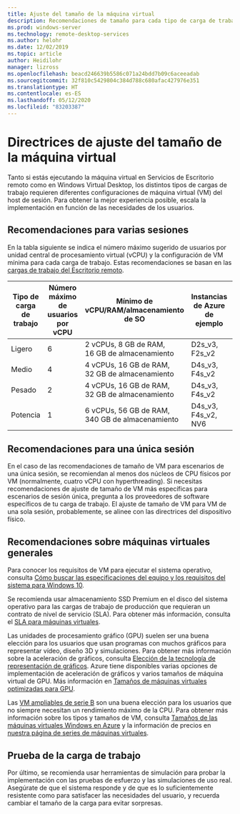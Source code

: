 ```yaml
---
title: Ajuste del tamaño de la máquina virtual
description: Recomendaciones de tamaño para cada tipo de carga de trabajo.
ms.prod: windows-server
ms.technology: remote-desktop-services
ms.author: helohr
ms.date: 12/02/2019
ms.topic: article
author: Heidilohr
manager: lizross
ms.openlocfilehash: beacd246639b5586c071a24bdd7b09c6aceeadab
ms.sourcegitcommit: 32f810c5429804c384d788c680afac427976e351
ms.translationtype: HT
ms.contentlocale: es-ES
ms.lasthandoff: 05/12/2020
ms.locfileid: "83203387"
---
```

# <a name="virtual-machine-sizing-guidelines"></a>Directrices de ajuste del tamaño de la máquina virtual

Tanto si estás ejecutando la máquina virtual en Servicios de Escritorio remoto como en Windows Virtual Desktop, los distintos tipos de cargas de trabajo requieren diferentes configuraciones de máquina virtual (VM) del host de sesión. Para obtener la mejor experiencia posible, escala la implementación en función de las necesidades de los usuarios.

## <a name="multi-session-recommendations"></a>Recomendaciones para varias sesiones

En la tabla siguiente se indica el número máximo sugerido de usuarios por unidad central de procesamiento virtual (vCPU) y la configuración de VM mínima para cada carga de trabajo. Estas recomendaciones se basan en las [cargas de trabajo del Escritorio remoto](remote-desktop-workloads.md).

| Tipo de carga de trabajo | Número máximo de usuarios por vCPU | Mínimo de vCPU/RAM/almacenamiento de SO | Instancias de Azure de ejemplo | Almacenamiento mínimo del contenedor de perfiles |
| --- | --- | --- | --- | --- |
| Ligero | 6 | 2 vCPUs, 8 GB de RAM, 16 GB de almacenamiento | D2s_v3, F2s_v2 | 30 GB |
| Medio | 4 | 4 vCPUs, 16 GB de RAM, 32 GB de almacenamiento | D4s_v3, F4s_v2 | 30 GB |
| Pesado | 2 | 4 vCPUs, 16 GB de RAM, 32 GB de almacenamiento | D4s_v3, F4s_v2 | 30 GB |
| Potencia | 1 | 6 vCPUs, 56 GB de RAM, 340 GB de almacenamiento | D4s_v3, F4s_v2, NV6 | 30 GB |

## <a name="single-session-recommendations"></a>Recomendaciones para una única sesión

En el caso de las recomendaciones de tamaño de VM para escenarios de una única sesión, se recomiendan al menos dos núcleos de CPU físicos por VM (normalmente, cuatro vCPU con hyperthreading). Si necesitas recomendaciones de ajuste de tamaño de VM más específicas para escenarios de sesión única, pregunta a los proveedores de software específicos de tu carga de trabajo. El ajuste de tamaño de VM para VM de una sola sesión, probablemente, se alinee con las directrices del dispositivo físico.

## <a name="general-virtual-machine-recommendations"></a>Recomendaciones sobre máquinas virtuales generales

Para conocer los requisitos de VM para ejecutar el sistema operativo, consulta [Cómo buscar las especificaciones del equipo y los requisitos del sistema para Windows 10](https://www.microsoft.com/windows/windows-10-specifications).

Se recomienda usar almacenamiento SSD Premium en el disco del sistema operativo para las cargas de trabajo de producción que requieran un contrato de nivel de servicio (SLA). Para obtener más información, consulta el [SLA para máquinas virtuales](https://azure.microsoft.com/support/legal/sla/virtual-machines/v1_8/).

Las unidades de procesamiento gráfico (GPU) suelen ser una buena elección para los usuarios que usan programas con muchos gráficos para representar vídeo, diseño 3D y simulaciones. Para obtener más información sobre la aceleración de gráficos, consulta [Elección de la tecnología de representación de gráficos](rds-graphics-virtualization.md). Azure tiene disponibles varias opciones de implementación de aceleración de gráficos y varios tamaños de máquina virtual de GPU. Más información en [Tamaños de máquinas virtuales optimizadas para GPU](https://docs.microsoft.com/azure/virtual-machines/windows/sizes-gpu).

Las [VM ampliables de serie B](https://docs.microsoft.com/azure/virtual-machines/windows/b-series-burstable) son una buena elección para los usuarios que no siempre necesitan un rendimiento máximo de la CPU. Para obtener más información sobre los tipos y tamaños de VM, consulta [Tamaños de las máquinas virtuales Windows en Azure](https://docs.microsoft.com/azure/virtual-machines/windows/sizes) y la información de precios en [nuestra página de series de máquinas virtuales](https://azure.microsoft.com/pricing/details/virtual-machines/series/).

## <a name="test-your-workload"></a>Prueba de la carga de trabajo

Por último, se recomienda usar herramientas de simulación para probar la implementación con las pruebas de esfuerzo y las simulaciones de uso real. Asegúrate de que el sistema responde y de que es lo suficientemente resistente como para satisfacer las necesidades del usuario, y recuerda cambiar el tamaño de la carga para evitar sorpresas.

